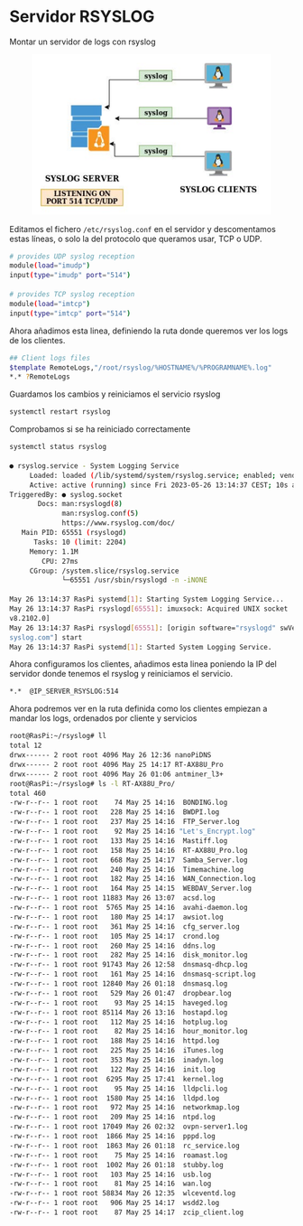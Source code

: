 # Servidor RSYSLOG

Montar un servidor de logs con rsyslog

<figure><img src="../.gitbook/assets/image (2).png" alt=""><figcaption></figcaption></figure>



Editamos el fichero `/etc/rsyslog.conf` en el servidor y descomentamos estas líneas, o solo la del protocolo que queramos usar, TCP o UDP.&#x20;

```bash
# provides UDP syslog reception
module(load="imudp")
input(type="imudp" port="514")

# provides TCP syslog reception
module(load="imtcp")
input(type="imtcp" port="514")
```

Ahora añadimos esta linea, definiendo la ruta donde queremos ver los logs de los clientes.

```bash
## Client logs files
$template RemoteLogs,"/root/rsyslog/%HOSTNAME%/%PROGRAMNAME%.log"
*.* ?RemoteLogs
```

Guardamos los cambios y reiniciamos el servicio rsyslog

```sh
systemctl restart rsyslog
```

Comprobamos si se ha reiniciado correctamente

```sh
systemctl status rsyslog

● rsyslog.service - System Logging Service
     Loaded: loaded (/lib/systemd/system/rsyslog.service; enabled; vendor preset: enabled)
     Active: active (running) since Fri 2023-05-26 13:14:37 CEST; 10s ago
TriggeredBy: ● syslog.socket
       Docs: man:rsyslogd(8)
             man:rsyslog.conf(5)
             https://www.rsyslog.com/doc/
   Main PID: 65551 (rsyslogd)
      Tasks: 10 (limit: 2204)
     Memory: 1.1M
        CPU: 27ms
     CGroup: /system.slice/rsyslog.service
             └─65551 /usr/sbin/rsyslogd -n -iNONE

May 26 13:14:37 RasPi systemd[1]: Starting System Logging Service...
May 26 13:14:37 RasPi rsyslogd[65551]: imuxsock: Acquired UNIX socket '/run/systemd/journal/syslog' (fd 3) from systemd.  [
v8.2102.0]
May 26 13:14:37 RasPi rsyslogd[65551]: [origin software="rsyslogd" swVersion="8.2102.0" x-pid="65551" x-info="https://www.r
syslog.com"] start
May 26 13:14:37 RasPi systemd[1]: Started System Logging Service.
```

Ahora configuramos los clientes, añadimos esta linea poniendo la IP del servidor donde tenemos el rsyslog y reiniciamos el servicio.&#x20;

```sh
*.*  @IP_SERVER_RSYSLOG:514
```

Ahora podremos ver en la ruta definida como los clientes empiezan a mandar los logs, ordenados por cliente y servicios

```bash
root@RasPi:~/rsyslog# ll
total 12
drwx------ 2 root root 4096 May 26 12:36 nanoPiDNS
drwx------ 2 root root 4096 May 25 14:17 RT-AX88U_Pro
drwx------ 2 root root 4096 May 26 01:06 antminer_l3+
root@RasPi:~/rsyslog# ls -l RT-AX88U_Pro/
total 460
-rw-r--r-- 1 root root    74 May 25 14:16  BONDING.log
-rw-r--r-- 1 root root   228 May 25 14:16  BWDPI.log
-rw-r--r-- 1 root root   237 May 25 14:16  FTP_Server.log
-rw-r--r-- 1 root root    92 May 25 14:16 "Let's_Encrypt.log"
-rw-r--r-- 1 root root   133 May 25 14:16  Mastiff.log
-rw-r--r-- 1 root root   158 May 25 14:16  RT-AX88U_Pro.log
-rw-r--r-- 1 root root   668 May 25 14:17  Samba_Server.log
-rw-r--r-- 1 root root   240 May 25 14:16  Timemachine.log
-rw-r--r-- 1 root root   182 May 25 14:16  WAN_Connection.log
-rw-r--r-- 1 root root   164 May 25 14:15  WEBDAV_Server.log
-rw-r--r-- 1 root root 11883 May 26 13:07  acsd.log
-rw-r--r-- 1 root root  5765 May 25 14:16  avahi-daemon.log
-rw-r--r-- 1 root root   180 May 25 14:17  awsiot.log
-rw-r--r-- 1 root root   361 May 25 14:16  cfg_server.log
-rw-r--r-- 1 root root   105 May 25 14:17  crond.log
-rw-r--r-- 1 root root   260 May 25 14:16  ddns.log
-rw-r--r-- 1 root root   282 May 25 14:16  disk_monitor.log
-rw-r--r-- 1 root root 91743 May 26 12:58  dnsmasq-dhcp.log
-rw-r--r-- 1 root root   161 May 25 14:16  dnsmasq-script.log
-rw-r--r-- 1 root root 12840 May 26 01:18  dnsmasq.log
-rw-r--r-- 1 root root   529 May 26 01:47  dropbear.log
-rw-r--r-- 1 root root    93 May 25 14:15  haveged.log
-rw-r--r-- 1 root root 85114 May 26 13:16  hostapd.log
-rw-r--r-- 1 root root   112 May 25 14:16  hotplug.log
-rw-r--r-- 1 root root    82 May 25 14:16  hour_monitor.log
-rw-r--r-- 1 root root   188 May 25 14:16  httpd.log
-rw-r--r-- 1 root root   225 May 25 14:16  iTunes.log
-rw-r--r-- 1 root root   353 May 25 14:16  inadyn.log
-rw-r--r-- 1 root root   122 May 25 14:16  init.log
-rw-r--r-- 1 root root  6295 May 25 17:41  kernel.log
-rw-r--r-- 1 root root    95 May 25 14:16  lldpcli.log
-rw-r--r-- 1 root root  1580 May 25 14:16  lldpd.log
-rw-r--r-- 1 root root   972 May 25 14:16  networkmap.log
-rw-r--r-- 1 root root   209 May 25 14:16  ntpd.log
-rw-r--r-- 1 root root 17049 May 26 02:32  ovpn-server1.log
-rw-r--r-- 1 root root  1866 May 25 14:16  pppd.log
-rw-r--r-- 1 root root  1863 May 26 01:18  rc_service.log
-rw-r--r-- 1 root root    75 May 25 14:16  roamast.log
-rw-r--r-- 1 root root  1002 May 26 01:18  stubby.log
-rw-r--r-- 1 root root   103 May 25 14:16  usb.log
-rw-r--r-- 1 root root    81 May 25 14:16  wan.log
-rw-r--r-- 1 root root 58834 May 26 12:35  wlceventd.log
-rw-r--r-- 1 root root   906 May 25 14:17  wsdd2.log
-rw-r--r-- 1 root root    87 May 25 14:17  zcip_client.log
```
